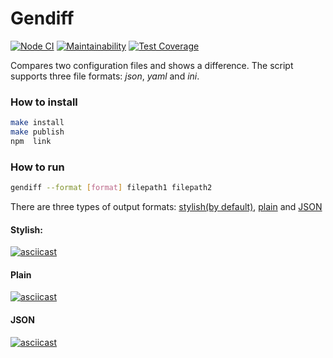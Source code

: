 # Gendiff

[![Node CI](https://github.com/alexSmkh/gendiff/workflows/Node%20CI/badge.svg)](https://github.com/alexSmkh/gendiff/actions)
[![Maintainability](https://api.codeclimate.com/v1/badges/d82a95faac91e54bdedb/maintainability)](https://codeclimate.com/github/alexSmkh/gendiff/maintainability)
[![Test Coverage](https://api.codeclimate.com/v1/badges/d82a95faac91e54bdedb/test_coverage)](https://codeclimate.com/github/alexSmkh/gendiff/test_coverage)

Compares two configuration files and shows a difference. The script supports three file formats: _json_, _yaml_ and _ini_.

### How to install

```bash
make install
make publish
npm  link
```

### How to run

```bash
gendiff --format [format] filepath1 filepath2
```

There are three types of output formats: [stylish(by default)](#stylish), [plain](#plain) and [JSON](#json)

#### Stylish:

[![asciicast](https://asciinema.org/a/iktoeYlaFTXrWYl0q0Ep6jOLe.svg)](https://asciinema.org/a/iktoeYlaFTXrWYl0q0Ep6jOLe)

#### Plain

[![asciicast](https://asciinema.org/a/P9y4oKhlf0E9F7t0XQWFamE9S.svg)](https://asciinema.org/a/P9y4oKhlf0E9F7t0XQWFamE9S)

#### JSON

[![asciicast](https://asciinema.org/a/1EnVwOp0F0qnmIVt2xsUe6Sxf.svg)](https://asciinema.org/a/1EnVwOp0F0qnmIVt2xsUe6Sxf)
